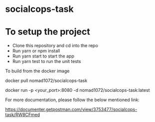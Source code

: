 # socialcops-task

# To setup the project

- Clone this repository and cd into the repo 
- Run yarn or npm install
- Run yarn start to start the app
- Run yarn test to run the unit tests

To build from the docker image

docker pull nomad1072/socialcops-task

docker run -p <your_port>:8080 -d nomad1072/socialcops-task:latest

For more documentation, please follow the below mentioned link:

https://documenter.getpostman.com/view/3753477/socialcops-task/RW8CFmed

